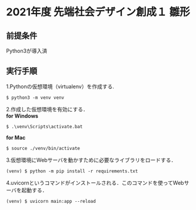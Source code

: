 # 2021年度 先端社会デザイン創成１ 雛形
## 前提条件
Python3が導入済
## 実行手順
1.Pythonの仮想環境（virtualenv）を作成する.
```
$ python3 -m venv venv
```
2.作成した仮想環境を有効にする．  
**for Windows**
```
$ .\venv\Scripts\activate.bat
```
**for Mac**
```
$ source ./venv/bin/activate
```
3.仮想環境にWebサーバを動かすために必要なライブラリをロードする．
```
(venv) $ python -m pip install -r requirements.txt
```
4.uvicornというコマンドがインストールされる．このコマンドを使ってWebサーバを起動する．
```
(venv) $ uvicorn main:app --reload
```
